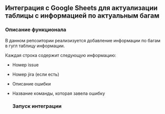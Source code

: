 ## Интеграция с Google Sheets для актуализации таблицы с информацией по актуальным багам

### Описание функционала
В данном репозитории реализизуется добавление информации по багам в гугл таблицу информации.

Каждая строка содержит следующую информацию:

- Номер issue
- Номер jira (если есть)
- Описание ошибки
- Название команды, которая завела ошибку

  ### Запуск интеграции

  

  

